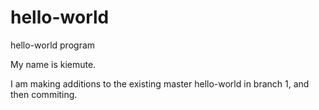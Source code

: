hello-world
===========

hello-world program

My name is kiemute.

I am making additions to the existing master hello-world in branch 1, and then commiting.
